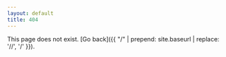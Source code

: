 ```yaml
---
layout: default
title: 404
---
```


<div id="err-wrapper">
	<p id="err-text" markdown="1">This page does not exist. [Go back]({{ "/" | prepend: site.baseurl | replace: '//', '/' }}).</p>
</div>